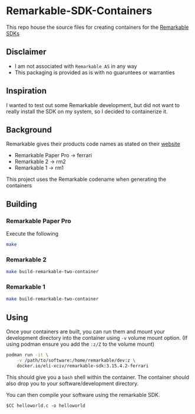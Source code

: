 # Remarkable-SDK-Containers
This repo house the source files for creating containers for the [Remarkable SDKs](https://developer.remarkable.com/documentation/sdk)

## Disclaimer
- I am not associated with `Remarkable AS` in any way
- This packaging is provided as is with no guaruntees or warranties

## Inspiration
I wanted to test out some Remarkable development, but did not want to really install the SDK on my system, so I decided to containerize it.

## Background
Remarkable gives their products code names as stated on their [website](https://developer.remarkable.com/links)
- Remarkable Paper Pro -> ferrari
- Remarkable 2 -> rm2
- Remarkable 1 -> rm1

This project uses the Remarkable codename when generating the containers

## Building
### Remarkable Paper Pro
Execute the following
```bash 
make
```

### Remarkable 2
```bash
make build-remarkable-two-container
```
### Remarkable 1
```bash
make build-remarkable-two-container
```

## Using
Once your containers are built, you can run them and mount your development directory into the container using `-v` volume mount option. (If using podman ensure you add the `:z/Z` to the volume mount)

```bash
podman run -it \
    -v /path/to/software:/home/remarkable/dev:z \
    docker.io/eli-xciv/remarkable-sdk:3.15.4.2-ferrari
```

This should give you a `bash` shell within the container. 
The container should also drop you to your software/development directory.

You can then compile your software using the remarkable SDK.
```
$CC helloworld.c -o helloworld
```
